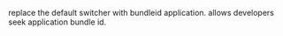 replace the default switcher with bundleid application. allows developers seek application bundle id.